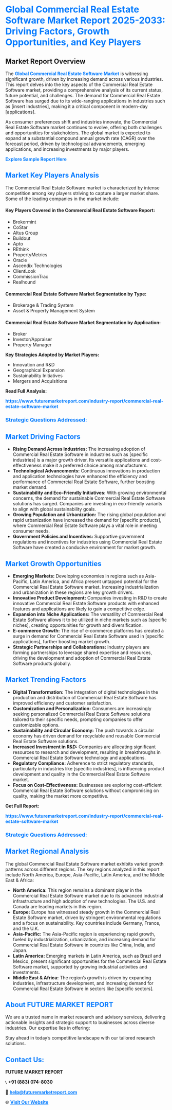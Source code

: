 <h1 style="color: #007BFF;">Global Commercial Real Estate Software Market Report 2025-2033: Driving Factors, Growth Opportunities, and Key Players</h1>

<section id="overview">
<h2>Market Report Overview</h2>
<p>The <a href="https://www.futuremarketreport.com/industry-report/commercial-real-estate-software-market" style="color: #007BFF; text-decoration: none;"><strong>Global Commercial Real Estate Software Market</strong></a> is witnessing significant growth, driven by increasing demand across various industries. This report delves into the key aspects of the Commercial Real Estate Software market, providing a comprehensive analysis of its current status, future potential, and challenges. The demand for Commercial Real Estate Software has surged due to its wide-ranging applications in industries such as [insert industries], making it a critical component in modern-day [applications].</p>
<p>As consumer preferences shift and industries innovate, the Commercial Real Estate Software market continues to evolve, offering both challenges and opportunities for stakeholders. The global market is expected to expand at a substantial compound annual growth rate (CAGR) over the forecast period, driven by technological advancements, emerging applications, and increasing investments by major players.</p>
</section>

<section id="overview">
<p><a href="https://www.futuremarketreport.com/request-sample/reportId=27520" style="color: #007BFF; text-decoration: none;"><strong>Explore Sample Report Here</strong></a></p>
</section>

<section id="key-players">
<h2 style="color: #007BFF;">Market Key Players Analysis</h2>
<p>The Commercial Real Estate Software market is characterized by intense competition among key players striving to capture a larger market share. Some of the leading companies in the market include:</p>
<h4>Key Players Covered in the Commercial Real Estate Software Report:</h4>
<ul><li>Brokermint</li><li>CoStar</li><li>Altus Group</li><li>Buildout</li><li>Apto</li><li>REthink</li><li>PropertyMetrics</li><li>Oracle</li><li>Ascendix Technologies</li><li>ClientLook</li><li>CommissionTrac</li><li>Realhound</li></ul>
<h4>Commercial Real Estate Software Market Segmentation by Type:</h4>
<ul><li>Brokerage &amp; Trading System</li><li>Asset &amp; Property Management System</li></ul>

<h4>Commercial Real Estate Software Market Segmentation by Application:</h4>
<ul><li>Broker</li><li>Investor/Appraiser</li><li>Property Manager</li></ul>
<p><strong>Key Strategies Adopted by Market Players:</strong></p>
<ul>
<li>Innovation and R&D</li>
<li>Geographical Expansion</li>
<li>Sustainability Initiatives</li>
<li>Mergers and Acquisitions</li>
</ul>
</section>

<section>
<p><strong>Read Full Analysis: </strong></p><a href="https://www.futuremarketreport.com/industry-report/commercial-real-estate-software-market" style="color: #007BFF; text-decoration: none;"><strong>https://www.futuremarketreport.com/industry-report/commercial-real-estate-software-market</strong></a>
<h3 style="color: #007BFF;">Strategic Questions Addressed:</h3>
</section>

<section id="driving-factors">
<h2 style="color: #007BFF;">Market Driving Factors</h2>
<ul>
<li><strong>Rising Demand Across Industries:</strong> The increasing adoption of Commercial Real Estate Software in industries such as [specific industries] is a major growth driver. Its versatile applications and cost-effectiveness make it a preferred choice among manufacturers.</li>
<li><strong>Technological Advancements:</strong> Continuous innovations in production and application technologies have enhanced the efficiency and performance of Commercial Real Estate Software, further boosting market demand.</li>
<li><strong>Sustainability and Eco-Friendly Initiatives:</strong> With growing environmental concerns, the demand for sustainable Commercial Real Estate Software solutions has surged. Companies are investing in eco-friendly variants to align with global sustainability goals.</li>
<li><strong>Growing Population and Urbanization:</strong> The rising global population and rapid urbanization have increased the demand for [specific products], where Commercial Real Estate Software plays a vital role in meeting consumer needs.</li>
<li><strong>Government Policies and Incentives:</strong> Supportive government regulations and incentives for industries using Commercial Real Estate Software have created a conducive environment for market growth.</li>
</ul>
</section>

<section id="growth-opportunities">
<h2 style="color: #007BFF;">Market Growth Opportunities</h2>
<ul>
<li><strong>Emerging Markets:</strong> Developing economies in regions such as Asia-Pacific, Latin America, and Africa present untapped potential for the Commercial Real Estate Software market. Increasing industrialization and urbanization in these regions are key growth drivers.</li>
<li><strong>Innovative Product Development:</strong> Companies investing in R&D to create innovative Commercial Real Estate Software products with enhanced features and applications are likely to gain a competitive edge.</li>
<li><strong>Expansion into Niche Applications:</strong> The versatility of Commercial Real Estate Software allows it to be utilized in niche markets such as [specific niches], creating opportunities for growth and diversification.</li>
<li><strong>E-commerce Growth:</strong> The rise of e-commerce platforms has created a surge in demand for Commercial Real Estate Software used in [specific applications], further boosting market growth.</li>
<li><strong>Strategic Partnerships and Collaborations:</strong> Industry players are forming partnerships to leverage shared expertise and resources, driving the development and adoption of Commercial Real Estate Software products globally.</li>
</ul>
</section>

<section id="trending-factors">
<h2 style="color: #007BFF;">Market Trending Factors</h2>
<ul>
<li><strong>Digital Transformation:</strong> The integration of digital technologies in the production and distribution of Commercial Real Estate Software has improved efficiency and customer satisfaction.</li>
<li><strong>Customization and Personalization:</strong> Consumers are increasingly seeking personalized Commercial Real Estate Software solutions tailored to their specific needs, prompting companies to offer customizable options.</li>
<li><strong>Sustainability and Circular Economy:</strong> The push towards a circular economy has driven demand for recyclable and reusable Commercial Real Estate Software solutions.</li>
<li><strong>Increased Investment in R&D:</strong> Companies are allocating significant resources to research and development, resulting in breakthroughs in Commercial Real Estate Software technology and applications.</li>
<li><strong>Regulatory Compliance:</strong> Adherence to strict regulatory standards, particularly in industries like [specific industries], is influencing product development and quality in the Commercial Real Estate Software market.</li>
<li><strong>Focus on Cost-Effectiveness:</strong> Businesses are exploring cost-efficient Commercial Real Estate Software solutions without compromising on quality, making the market more competitive.</li>
</ul>
</section>

<section>
<p><strong>Get Full Report: </strong></p><a href="https://www.futuremarketreport.com/industry-report/commercial-real-estate-software-market" style="color: #007BFF; text-decoration: none;"><strong>https://www.futuremarketreport.com/industry-report/commercial-real-estate-software-market</strong></a>
<h3 style="color: #007BFF;">Strategic Questions Addressed:</h3>
</section>


<section id="regional-analysis">
<h2 style="color: #007BFF;">Market Regional Analysis</h2>
<p>The global Commercial Real Estate Software market exhibits varied growth patterns across different regions. The key regions analyzed in this report include North America, Europe, Asia-Pacific, Latin America, and the Middle East & Africa:</p>
<ul>
<li><strong>North America:</strong> This region remains a dominant player in the Commercial Real Estate Software market due to its advanced industrial infrastructure and high adoption of new technologies. The U.S. and Canada are leading markets in this region.</li>
<li><strong>Europe:</strong> Europe has witnessed steady growth in the Commercial Real Estate Software market, driven by stringent environmental regulations and a focus on sustainability. Key countries include Germany, France, and the U.K.</li>
<li><strong>Asia-Pacific:</strong> The Asia-Pacific region is experiencing rapid growth, fueled by industrialization, urbanization, and increasing demand for Commercial Real Estate Software in countries like China, India, and Japan.</li>
<li><strong>Latin America:</strong> Emerging markets in Latin America, such as Brazil and Mexico, present significant opportunities for the Commercial Real Estate Software market, supported by growing industrial activities and investments.</li>
<li><strong>Middle East & Africa:</strong> The region’s growth is driven by expanding industries, infrastructure development, and increasing demand for Commercial Real Estate Software in sectors like [specific sectors].</li>
</ul>
</section>

<footer>
<h2 style="color: #007BFF;">About FUTURE MARKET REPORT</h2>
<p>We are a trusted name in market research and advisory services, delivering actionable insights and strategic support to businesses across diverse industries. Our expertise lies in offering:</p>

<p>Stay ahead in today’s competitive landscape with our tailored research solutions.</p>

<h2 style="color: #007BFF;">Contact Us:</h2>
<p><strong>FUTURE MARKET REPORT</strong></p>
<p>📞 <strong>+91 (883) 074-8030</strong></p>
<p>📧 <strong><a href="mailto:help@futuremarketreport.com" style="color: #007BFF;">help@futuremarketreport.com</a></strong></p>
<p>🌐 <strong><a href="https://www.futuremarketreport.com/" style="color: #007BFF;">Visit Our Website</a></strong></p>
</footer>